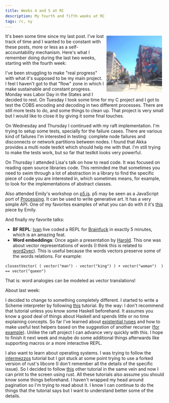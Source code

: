 ```yaml
---
title: Weeks 4 and 5 at RC
description: My fourth and fifth weeks at RC
tags: rc, ny
---
```


<p class="image__article">
<img src="/images/rc-w45-1.jpg" style="float: right; padding: 0.5em; width: 35%">
</p>

It's been some time since my last post. I've lost track of time and I wanted to be constant with these posts, more or less as a self-accountability mechanism. Here's what I remember doing during the last two weeks, starting with the fourth week:

I've been struggling to make "real progress" with what it's supposed to be my main project. I feel I haven't got to that "flow" zone in which I make sustainable and constant progress. Monday was Labor Day in the States and I decided to rest. On Tuesday I took some time for my C project and I got to test the COBS encoding and decoding in two different processes. There are still more tests to do, and some things to clean up. That project is very small but I would like to close it by giving it some final touches. 

On Wednesday and Thursday I continued with my raft implementation. I'm trying to setup some tests, specially for the failure cases. There are various kind of failures I'm interested in testing: complete node failures and disconnects or network partitions between nodes. I found that Akka provides a multi node testkit which should help me with that. I'm still trying to make the tests work, but so far that testkit looks very powerful. 

On Thursday I attended Lisa's talk on how to read code. It was focused on reading open source libraries code. This reminded me that sometimes you need to swim through a lot of abstraction in a library to find the specific piece of code you are interested in, which sometimes means, for example, to look for the implementations of abstract classes.

Also attended Emily's workshop on [p5.js](http://p5js.org/). p5 may be seen as a JavaScript port of [Processing](https://processing.org/). It can be used to write generative art. It has a very simple API. One of my favorites examples of what you can do with it it's [this](http://xie-emily.com/projects/noise_art.html) piece by Emily.

And finally my favorite talks:

* **BF REPL**: [Ivan](https://github.com/gudnm) live coded a REPL for [Brainfuck](https://en.wikipedia.org/wiki/Brainfuck) in exactly 5 minutes, which is an amazing feat.
* **Word embeddings**: Once again a presentation by [Harold](https://github.com/hrldcpr). This one was about vector representations of words (I think this is related to [word2vec](https://code.google.com/archive/p/word2vec/)). This is useful because the words vectors preserve some of the words relations. For example: 

```
closestVector( ( vector("man") - vector("king") ) + vector("woman")  ) == vector("queen")
```

That is: word analogies can be modeled as vector translations!

About last week:

I decided to change to something completely different. I started to write a Scheme interpreter by following [this](https://en.wikibooks.org/wiki/Write_Yourself_a_Scheme_in_48_Hours) tutorial. By the way: I don't recommend that tutorial unless you know some Haskell beforehand. It assumes you know a good deal of things about Haskell and spends little or no time explaining concepts. So far I've learned about [existential types](https://wiki.haskell.org/Existential_type) and how to make useful test helpers based on the suggestion of another recurser ([for example](https://github.com/miguel-vila/scheme-in-haskell/blob/cd333bfa1f777f962a702ffa86683b81f7aa59af/test/EvalSpec.hs#L17-L23)). Unlike the raft project I can advance very quickly with this. I hope to finish it next week and maybe do some additional things afterwards like supporting macros or a more interactive REPL. 

I also want to learn about operating systems. I was trying to follow the [intermezzos](http://intermezzos.github.io/) tutorial but I got stuck at some point trying to use a forked version of rust's libcore (I don't remember all the details of the specific issue). So I decided to follow [this](http://os.phil-opp.com/) other tutorial in the same vein and now I can print to the screen using rust. All these tutorials also assume you should know some things beforehand. I haven't wrapped my head around pagination so I'm trying to read about it. I know I can continue to do the things that the tutorial says but I want to understand better some of the details.
